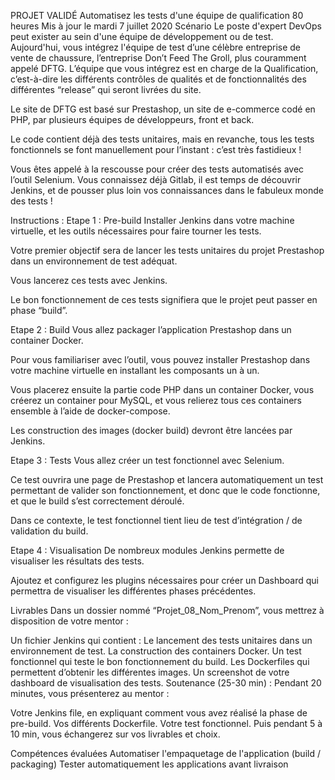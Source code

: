 PROJET VALIDÉ
Automatisez les tests d'une équipe de qualification
80 heures
Mis à jour le mardi 7 juillet 2020
Scénario
Le poste d'expert DevOps peut exister au sein d'une équipe de développement ou de test. Aujourd'hui, vous intégrez l'équipe de test d’une célèbre entreprise de vente de chaussure, l’entreprise Don’t Feed The Groll, plus couramment appelé DFTG. L’équipe que vous intégrez est en charge de la Qualification, c’est-à-dire les différents contrôles de qualités et de fonctionnalités des différentes “release” qui seront livrées du site.

Le site de DFTG est basé sur Prestashop, un site de e-commerce codé en PHP, par plusieurs équipes de développeurs, front et back.

Le code contient déjà des tests unitaires, mais en revanche, tous les tests fonctionnels se font manuellement pour l’instant : c’est très fastidieux !

Vous êtes appelé à la rescousse pour créer des tests automatisés avec l’outil Selenium. Vous connaissez déjà Gitlab, il est temps de découvrir Jenkins, et de pousser plus loin vos connaissances dans le fabuleux monde des tests !

Instructions :
Etape 1 : Pre-build
Installer Jenkins dans votre machine virtuelle, et les outils nécessaires pour faire tourner les tests.

Votre premier objectif sera de lancer les tests unitaires du projet Prestashop dans un environnement de test adéquat.

Vous lancerez ces tests avec Jenkins.

Le bon fonctionnement de ces tests signifiera que le projet peut passer en phase “build”.

Etape 2 : Build
Vous allez packager l’application Prestashop dans un container Docker.

Pour vous familiariser avec l’outil, vous pouvez installer Prestashop dans votre machine virtuelle en installant les composants un à un.

Vous placerez ensuite la partie code PHP dans un container Docker, vous créerez un container pour MySQL, et vous relierez tous ces containers ensemble à l’aide de docker-compose.

Les construction des images (docker build) devront être lancées par Jenkins.

Etape 3 : Tests
Vous allez créer un test fonctionnel avec Selenium.

Ce test ouvrira une page de Prestashop et lancera automatiquement un test permettant de valider son fonctionnement, et donc que le code fonctionne, et que le build s’est correctement déroulé.

Dans ce contexte, le test fonctionnel tient lieu de test d’intégration / de validation du build.

Etape 4 : Visualisation
De nombreux modules Jenkins permette de visualiser les résultats des tests.

Ajoutez et configurez les plugins nécessaires pour créer un Dashboard qui permettra de visualiser les différentes phases précédentes.

Livrables
Dans un dossier nommé “Projet_08_Nom_Prenom”, vous mettrez à disposition de votre mentor :

Un fichier Jenkins qui contient :
Le lancement des tests unitaires dans un environnement de test.
La construction des containers Docker.
Un test fonctionnel qui teste le bon fonctionnement du build.
Les Dockerfiles qui permettent d’obtenir les différentes images.
Un screenshot de votre dashboard de visualisation des tests. 
Soutenance (25-30 min) :
Pendant 20 minutes, vous présenterez au mentor :

Votre Jenkins file, en expliquant comment vous avez réalisé la phase de pre-build.
Vos différents Dockerfile.
Votre test fonctionnel.
Puis pendant 5 à 10 min, vous échangerez sur vos livrables et choix.

Compétences évaluées
Automatiser l'empaquetage de l'application (build / packaging)
Tester automatiquement les applications avant livraison


